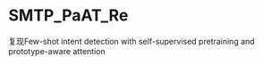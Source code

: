 # SMTP_PaAT_Re
复现Few-shot intent detection with self-supervised pretraining and prototype-aware attention
